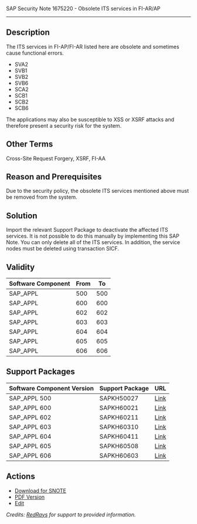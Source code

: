 SAP Security Note 1675220 - Obsolete ITS services in FI-AR/AP

---

## Description

The ITS services in FI-AP/FI-AR listed here are obsolete and sometimes cause functional errors.

- SVA2
- SVB1
- SVB2
- SVB6
- SCA2
- SCB1
- SCB2
- SCB6

The applications may also be susceptible to XSS or XSRF attacks and therefore present a security risk for the system.

## Other Terms

Cross-Site Request Forgery, XSRF, FI-AA

## Reason and Prerequisites

Due to the security policy, the obsolete ITS services mentioned above must be removed from the system.

## Solution

Import the relevant Support Package to deactivate the affected ITS services. It is not possible to do this manually by implementing this SAP Note. You can only delete all of the ITS services. In addition, the service nodes must be deleted using transaction SICF.

## Validity

| Software Component | From | To  |
|--------------------|------|-----|
| SAP_APPL           | 500  | 500 |
| SAP_APPL           | 600  | 600 |
| SAP_APPL           | 602  | 602 |
| SAP_APPL           | 603  | 603 |
| SAP_APPL           | 604  | 604 |
| SAP_APPL           | 605  | 605 |
| SAP_APPL           | 606  | 606 |

## Support Packages

| Software Component Version | Support Package | URL |
|----------------------------|-----------------|-----|
| SAP_APPL 500               | SAPKH50027      | [Link](https://me.sap.com/supportpackage/SAPKH50027) |
| SAP_APPL 600               | SAPKH60021      | [Link](https://me.sap.com/supportpackage/SAPKH60021) |
| SAP_APPL 602               | SAPKH60211      | [Link](https://me.sap.com/supportpackage/SAPKH60211) |
| SAP_APPL 603               | SAPKH60310      | [Link](https://me.sap.com/supportpackage/SAPKH60310) |
| SAP_APPL 604               | SAPKH60411      | [Link](https://me.sap.com/supportpackage/SAPKH60411) |
| SAP_APPL 605               | SAPKH60508      | [Link](https://me.sap.com/supportpackage/SAPKH60508) |
| SAP_APPL 606               | SAPKH60603      | [Link](https://me.sap.com/supportpackage/SAPKH60603) |

## Actions

- [Download for SNOTE](https://notesdownloads.sap.com/note/0040000017375692017)
- [PDF Version](https://userapps.support.sap.com/sap/support/sfm/notes/print/0001675220?language=en-US&token=EBD9DEE7478EAC1F116932E710ED1932)
- [Edit](https://me.sap.com/sap/support/notes/edit/0001675220)

*Credits: [RedRays](https://redrays.io) for support to provided information.*